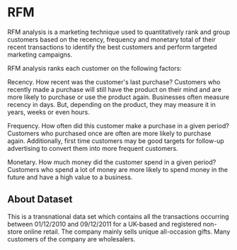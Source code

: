 # RFM
RFM analysis is a marketing technique used to quantitatively rank and group customers based on the recency, frequency and monetary total of their recent transactions to identify the best customers and perform targeted marketing campaigns.

RFM analysis ranks each customer on the following factors:

Recency. How recent was the customer's last purchase? Customers who recently made a purchase will still have the product on their mind and are more likely to purchase or use the product again. Businesses often measure recency in days. But, depending on the product, they may measure it in years, weeks or even hours.

Frequency. How often did this customer make a purchase in a given period? Customers who purchased once are often are more likely to purchase again. Additionally, first time customers may be good targets for follow-up advertising to convert them into more frequent customers.

Monetary. How much money did the customer spend in a given period? Customers who spend a lot of money are more likely to spend money in the future and have a high value to a business.



## About Dataset

This is a transnational data set which contains all the transactions occurring between 01/12/2010 and 09/12/2011 for a UK-based and registered non-store online retail. The company mainly sells unique all-occasion gifts. Many customers of the company are wholesalers.

